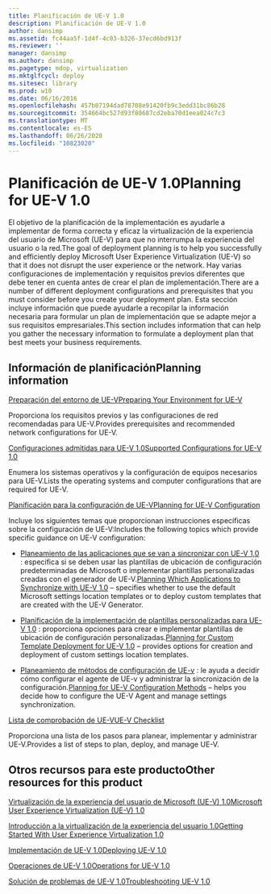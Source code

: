 ```yaml
---
title: Planificación de UE-V 1.0
description: Planificación de UE-V 1.0
author: dansimp
ms.assetid: fc44aa5f-1d4f-4c03-b326-37ecd6bd913f
ms.reviewer: ''
manager: dansimp
ms.author: dansimp
ms.pagetype: mdop, virtualization
ms.mktglfcycl: deploy
ms.sitesec: library
ms.prod: w10
ms.date: 06/16/2016
ms.openlocfilehash: 457b87194dad78708e91420fb9c3edd31bc86b28
ms.sourcegitcommit: 354664bc527d93f80687cd2eba70d1eea024c7c3
ms.translationtype: MT
ms.contentlocale: es-ES
ms.lasthandoff: 06/26/2020
ms.locfileid: "10823020"
---
```

# <span data-ttu-id="d35d3-103">Planificación de UE-V 1.0</span><span class="sxs-lookup"><span data-stu-id="d35d3-103">Planning for UE-V 1.0</span></span>


<span data-ttu-id="d35d3-104">El objetivo de la planificación de la implementación es ayudarle a implementar de forma correcta y eficaz la virtualización de la experiencia del usuario de Microsoft (UE-V) para que no interrumpa la experiencia del usuario o la red.</span><span class="sxs-lookup"><span data-stu-id="d35d3-104">The goal of deployment planning is to help you successfully and efficiently deploy Microsoft User Experience Virtualization (UE-V) so that it does not disrupt the user experience or the network.</span></span> <span data-ttu-id="d35d3-105">Hay varias configuraciones de implementación y requisitos previos diferentes que debe tener en cuenta antes de crear el plan de implementación.</span><span class="sxs-lookup"><span data-stu-id="d35d3-105">There are a number of different deployment configurations and prerequisites that you must consider before you create your deployment plan.</span></span> <span data-ttu-id="d35d3-106">Esta sección incluye información que puede ayudarle a recopilar la información necesaria para formular un plan de implementación que se adapte mejor a sus requisitos empresariales.</span><span class="sxs-lookup"><span data-stu-id="d35d3-106">This section includes information that can help you gather the necessary information to formulate a deployment plan that best meets your business requirements.</span></span>

## <span data-ttu-id="d35d3-107">Información de planificación</span><span class="sxs-lookup"><span data-stu-id="d35d3-107">Planning information</span></span>


[<span data-ttu-id="d35d3-108">Preparación del entorno de UE-V</span><span class="sxs-lookup"><span data-stu-id="d35d3-108">Preparing Your Environment for UE-V</span></span>](preparing-your-environment-for-ue-v.md)

<span data-ttu-id="d35d3-109">Proporciona los requisitos previos y las configuraciones de red recomendadas para UE-V.</span><span class="sxs-lookup"><span data-stu-id="d35d3-109">Provides prerequisites and recommended network configurations for UE-V.</span></span>

[<span data-ttu-id="d35d3-110">Configuraciones admitidas para UE-V 1.0</span><span class="sxs-lookup"><span data-stu-id="d35d3-110">Supported Configurations for UE-V 1.0</span></span>](supported-configurations-for-ue-v-10.md)

<span data-ttu-id="d35d3-111">Enumera los sistemas operativos y la configuración de equipos necesarios para UE-V.</span><span class="sxs-lookup"><span data-stu-id="d35d3-111">Lists the operating systems and computer configurations that are required for UE-V.</span></span>

[<span data-ttu-id="d35d3-112">Planificación para la configuración de UE-V</span><span class="sxs-lookup"><span data-stu-id="d35d3-112">Planning for UE-V Configuration</span></span>](planning-for-ue-v-configuration.md)

<span data-ttu-id="d35d3-113">Incluye los siguientes temas que proporcionan instrucciones específicas sobre la configuración de UE-V:</span><span class="sxs-lookup"><span data-stu-id="d35d3-113">Includes the following topics which provide specific guidance on UE-V configuration:</span></span>

-   <span data-ttu-id="d35d3-114">[Planeamiento de las aplicaciones que se van a sincronizar con UE-V 1,0](planning-which-applications-to-synchronize-with-ue-v-10.md) : especifica si se deben usar las plantillas de ubicación de configuración predeterminadas de Microsoft o implementar plantillas personalizadas creadas con el generador de UE-V.</span><span class="sxs-lookup"><span data-stu-id="d35d3-114">[Planning Which Applications to Synchronize with UE-V 1.0](planning-which-applications-to-synchronize-with-ue-v-10.md) – specifies whether to use the default Microsoft settings location templates or to deploy custom templates that are created with the UE-V Generator.</span></span>

-   <span data-ttu-id="d35d3-115">[Planificación de la implementación de plantillas personalizadas para UE-V 1,0](planning-for-custom-template-deployment-for-ue-v-10.md) : proporciona opciones para crear e implementar plantillas de ubicación de configuración personalizadas.</span><span class="sxs-lookup"><span data-stu-id="d35d3-115">[Planning for Custom Template Deployment for UE-V 1.0](planning-for-custom-template-deployment-for-ue-v-10.md) – provides options for creation and deployment of custom settings location templates.</span></span>

-   <span data-ttu-id="d35d3-116">[Planeamiento de métodos de configuración de UE-v](planning-for-ue-v-configuration-methods.md) : le ayuda a decidir cómo configurar el agente de UE-v y administrar la sincronización de la configuración.</span><span class="sxs-lookup"><span data-stu-id="d35d3-116">[Planning for UE-V Configuration Methods](planning-for-ue-v-configuration-methods.md) – helps you decide how to configure the UE-V Agent and manage settings synchronization.</span></span>

[<span data-ttu-id="d35d3-117">Lista de comprobación de UE-V</span><span class="sxs-lookup"><span data-stu-id="d35d3-117">UE-V Checklist</span></span>](ue-v-checklist.md)

<span data-ttu-id="d35d3-118">Proporciona una lista de los pasos para planear, implementar y administrar UE-V.</span><span class="sxs-lookup"><span data-stu-id="d35d3-118">Provides a list of steps to plan, deploy, and manage UE-V.</span></span>

## <span data-ttu-id="d35d3-119">Otros recursos para este producto</span><span class="sxs-lookup"><span data-stu-id="d35d3-119">Other resources for this product</span></span>


[<span data-ttu-id="d35d3-120">Virtualización de la experiencia del usuario de Microsoft (UE-V) 1.0</span><span class="sxs-lookup"><span data-stu-id="d35d3-120">Microsoft User Experience Virtualization (UE-V) 1.0</span></span>](index.md)

[<span data-ttu-id="d35d3-121">Introducción a la virtualización de la experiencia del usuario 1.0</span><span class="sxs-lookup"><span data-stu-id="d35d3-121">Getting Started With User Experience Virtualization 1.0</span></span>](getting-started-with-user-experience-virtualization-10.md)

[<span data-ttu-id="d35d3-122">Implementación de UE-V 1.0</span><span class="sxs-lookup"><span data-stu-id="d35d3-122">Deploying UE-V 1.0</span></span>](deploying-ue-v-10.md)

[<span data-ttu-id="d35d3-123">Operaciones de UE-V 1.0</span><span class="sxs-lookup"><span data-stu-id="d35d3-123">Operations for UE-V 1.0</span></span>](operations-for-ue-v-10.md)

[<span data-ttu-id="d35d3-124">Solución de problemas de UE-V 1.0</span><span class="sxs-lookup"><span data-stu-id="d35d3-124">Troubleshooting UE-V 1.0</span></span>](troubleshooting-ue-v-10.md)

 

 





